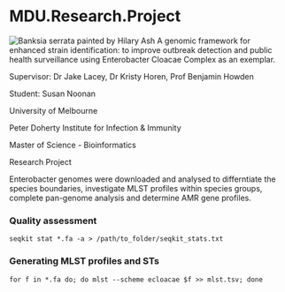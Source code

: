 # MDU.Research.Project
![Banksia serrata painted by Hilary Ash](/assets/images/IMG_0822)
A genomic framework for enhanced strain identification: to improve outbreak detection and public health surveillance using Enterobacter Cloacae Complex 
as an exemplar.

Supervisor: Dr Jake Lacey, Dr Kristy Horen, Prof Benjamin Howden

Student: Susan Noonan

University of Melbourne

Peter Doherty Institute for Infection & Immunity

Master of Science - Bioinformatics

Research Project

Enterobacter genomes were downloaded and analysed to differntiate the species boundaries, investigate MLST profiles within species groups, complete pan-genome analysis and determine AMR gene profiles.

### Quality assessment

```Linux
seqkit stat *.fa -a > /path/to_folder/seqkit_stats.txt
```

### Generating MLST profiles and STs

```Linux
for f in *.fa do; do mlst --scheme ecloacae $f >> mlst.tsv; done
```
